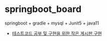 # springboot_board

springboot + gradle + mysql + Junit5 + java11
* [테스트코드 공부 및 구현을 위한 작은 게시판 구현](https://junghyungil.tistory.com/54?category=892281)
